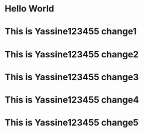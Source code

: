 <h1 style = "color:'red'">Hello World</h1>
<h1 style = "color:'red'">This is Yassine123455 change1</h1>
<h1 style = "color:'red'">This is Yassine123455 change2</h1>
<h1 style = "color:'red'">This is Yassine123455 change3</h1>
<h1 style = "color:'red'">This is Yassine123455 change4</h1>
<h1 style = "color:'red'">This is Yassine123455 change5</h1>
